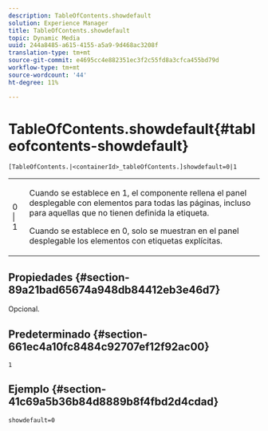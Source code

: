 ```yaml
---
description: TableOfContents.showdefault
solution: Experience Manager
title: TableOfContents.showdefault
topic: Dynamic Media
uuid: 244a8485-a615-4155-a5a9-9d468ac3208f
translation-type: tm+mt
source-git-commit: e4695cc4e882351ec3f2c55fd8a3cfca455bd79d
workflow-type: tm+mt
source-wordcount: '44'
ht-degree: 11%

---
```



# TableOfContents.showdefault{#tableofcontents-showdefault}

`[TableOfContents.|<containerId>_tableOfContents.]showdefault=0|1`

<table id="table_BE34F807437C4955A2A640495E05138F"> 
 <tbody> 
  <tr> 
   <td> <p> <span class="codeph"> 0 | 1</span> </p> </td> 
   <td> <p> Cuando se establece en <span class="codeph"> 1</span>, el componente rellena el panel desplegable con elementos para todas las páginas, incluso para aquellas que no tienen definida la etiqueta. </p> <p>Cuando se establece en <span class="codeph"> 0</span>, solo se muestran en el panel desplegable los elementos con etiquetas explícitas. </p> </td> 
  </tr> 
 </tbody> 
</table>

## Propiedades {#section-89a21bad65674a948db84412eb3e46d7}

Opcional.

## Predeterminado {#section-661ec4a10fc8484c92707ef12f92ac00}

`1`

## Ejemplo {#section-41c69a5b36b84d8889b8f4fbd2d4cdad}

`showdefault=0`
